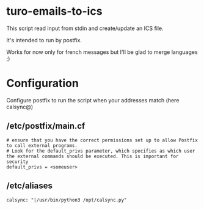 # turo-emails-to-ics

This script read input from stdin and create/update an ICS file.

It's intended to run by postfix.

Works for now only for french messages but I'll be glad to merge languages ;)

# Configuration

Configure postfix to run the script when your addresses match (here calsync@)

## /etc/postfix/main.cf
```
# ensure that you have the correct permissions set up to allow Postfix to call external programs. 
# Look for the default_privs parameter, which specifies as which user the external commands should be executed. This is important for security
default_privs = <someuser>
```

## /etc/aliases
```
calsync: "|/usr/bin/python3 /opt/calsync.py"
```

